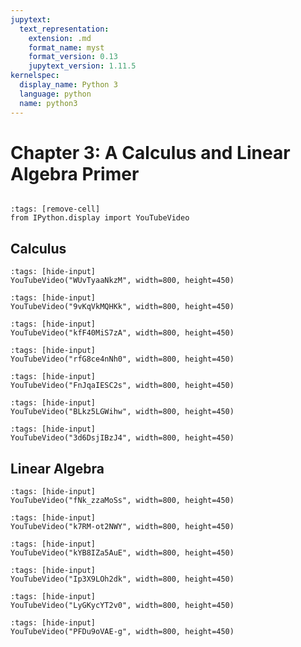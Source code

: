 ```yaml
---
jupytext:
  text_representation:
    extension: .md
    format_name: myst
    format_version: 0.13
    jupytext_version: 1.11.5
kernelspec:
  display_name: Python 3
  language: python
  name: python3
---
```


# Chapter 3: A Calculus and Linear Algebra Primer

```{caution} This book was initially prepared on short notice and is an ongoing, ever-evolving project. Many of the ideas, simulations, and visualizations here are incomplete, and most are missing citations. If you feel that I have neglected to cite the proper sources, please do not be offended. It is more than likely that I am in the processes of adding the relevant citations.
```

```{code-cell} ipython3
:tags: [remove-cell]
from IPython.display import YouTubeVideo
```

## Calculus


```{code-cell} ipython3
:tags: [hide-input]
YouTubeVideo("WUvTyaaNkzM", width=800, height=450)
```

```{code-cell} ipython3
:tags: [hide-input]
YouTubeVideo("9vKqVkMQHKk", width=800, height=450)
```

```{code-cell} ipython3
:tags: [hide-input]
YouTubeVideo("kfF40MiS7zA", width=800, height=450)
```

```{code-cell} ipython3
:tags: [hide-input]
YouTubeVideo("rfG8ce4nNh0", width=800, height=450)
```

```{code-cell} ipython3
:tags: [hide-input]
YouTubeVideo("FnJqaIESC2s", width=800, height=450)
```

```{code-cell} ipython3
:tags: [hide-input]
YouTubeVideo("BLkz5LGWihw", width=800, height=450)
```

```{code-cell} ipython3
:tags: [hide-input]
YouTubeVideo("3d6DsjIBzJ4", width=800, height=450)
```

## Linear Algebra

```{code-cell} ipython3
:tags: [hide-input]
YouTubeVideo("fNk_zzaMoSs", width=800, height=450)
```

```{code-cell} ipython3
:tags: [hide-input]
YouTubeVideo("k7RM-ot2NWY", width=800, height=450)
```

```{code-cell} ipython3
:tags: [hide-input]
YouTubeVideo("kYB8IZa5AuE", width=800, height=450)
```

```{code-cell} ipython3
:tags: [hide-input]
YouTubeVideo("Ip3X9LOh2dk", width=800, height=450)
```

```{code-cell} ipython3
:tags: [hide-input]
YouTubeVideo("LyGKycYT2v0", width=800, height=450)
```

```{code-cell} ipython3
:tags: [hide-input]
YouTubeVideo("PFDu9oVAE-g", width=800, height=450)
```